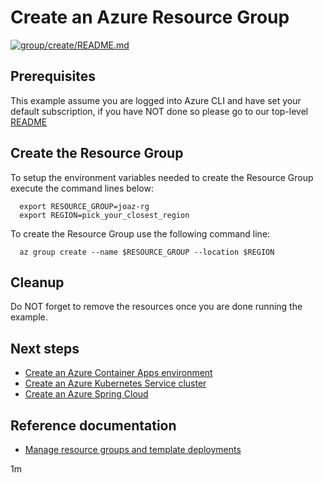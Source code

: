 
# Create an Azure Resource Group

[![group/create/README.md](https://github.com/Azure-Samples/java-on-azure-examples/actions/workflows/group_create_README_md.yml/badge.svg)](https://github.com/Azure-Samples/java-on-azure-examples/actions/workflows/group_create_README_md.yml)

## Prerequisites

This example assume you are logged into Azure CLI and have set your default
subscription, if you have NOT done so please go to our top-level
[README](../../README.md)

## Create the Resource Group

To setup the environment variables needed to create the Resource Group execute
the command lines below:

<!-- workflow.run()
  if [[ -z $REGION ]]; then
    export REGION=westus
  fi

  -->
<!-- workflow.cron(0 11 * * 2) -->
<!-- workflow.skip() -->
```shell
  export RESOURCE_GROUP=joaz-rg
  export REGION=pick_your_closest_region
```

<!-- workflow.run()
  if [[ -z $RESOURCE_GROUP ]]; then
    export RESOURCE_GROUP=joaz-rg-$RANDOM
    echo "Using '"$RESOURCE_GROUP"' as resource group"
  fi

  -->

To create the Resource Group use the following command line:

```shell
  az group create --name $RESOURCE_GROUP --location $REGION
```

<!-- workflow.directOnly()
  export RESULT=$(az group show --name $RESOURCE_GROUP --output tsv --query properties.provisioningState)
  az group delete --name $RESOURCE_GROUP --yes || true
  if [[ "$RESULT" != Succeeded ]]; then
    exit 1
  fi

  -->

## Cleanup

Do NOT forget to remove the resources once you are done running the example.

## Next steps

* [Create an Azure Container Apps environment](../../containerapp/create-environment/README.md)
* [Create an Azure Kubernetes Service cluster](../../containers/aks/create/README.md)
* [Create an Azure Spring Cloud](../../compute/spring-cloud/create/README.md)

## Reference documentation

* [Manage resource groups and template deployments](https://docs.microsoft.com/cli/azure/group)

1m
